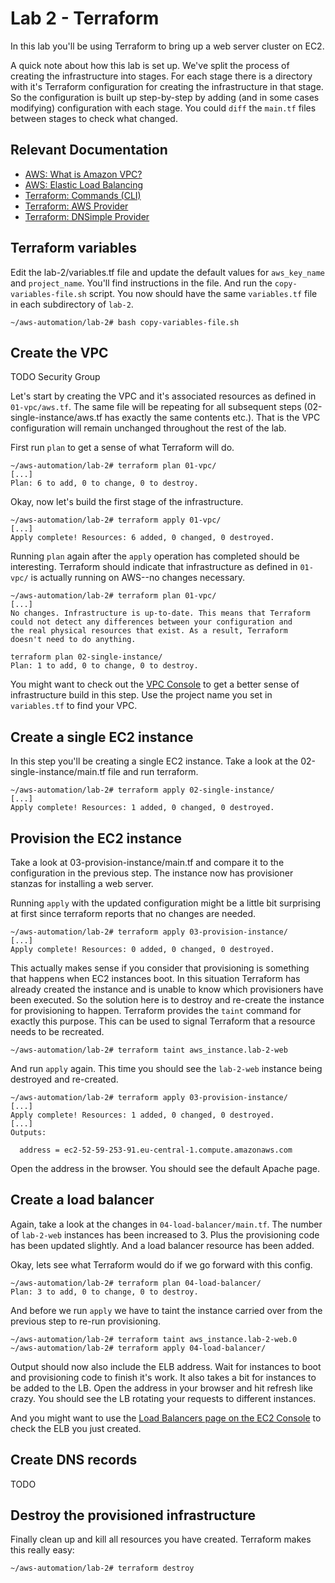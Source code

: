 # Lab 2 - Terraform

In this lab you'll be using Terraform to bring up a web server cluster on EC2.

A quick note about how this lab is set up. We've split the process of creating the infrastructure into stages. For each stage there is a directory with it's Terraform configuration for creating the infrastructure in that stage. So the configuration is built up step-by-step by adding (and in some cases modifying) configuration with each stage. You could `diff` the `main.tf` files between stages to check what changed.

## Relevant Documentation

- [AWS: What is Amazon VPC?](http://docs.aws.amazon.com/AmazonVPC/latest/UserGuide/VPC_Introduction.html)
- [AWS: Elastic Load Balancing](https://aws.amazon.com/elasticloadbalancing/)
- [Terraform: Commands (CLI)](https://www.terraform.io/docs/commands/index.html)
- [Terraform: AWS Provider](https://www.terraform.io/docs/providers/aws/index.html)
- [Terraform: DNSimple Provider](https://www.terraform.io/docs/providers/dnsimple/index.html)

## Terraform variables

Edit the lab-2/variables.tf file and update the default values for `aws_key_name` and `project_name`. You'll find instructions in the file. And run the `copy-variables-file.sh` script. You now should have the same `variables.tf` file in each subdirectory of `lab-2`.

    ~/aws-automation/lab-2# bash copy-variables-file.sh

## Create the VPC

TODO Security Group

Let's start by creating the VPC and it's associated resources as defined in `01-vpc/aws.tf`. The same file will be repeating for all subsequent steps (02-single-instance/aws.tf has exactly the same contents etc.). That is the VPC configuration will remain unchanged throughout the rest of the lab.

First run `plan` to get a sense of what Terraform will do.

    ~/aws-automation/lab-2# terraform plan 01-vpc/
    [...]
    Plan: 6 to add, 0 to change, 0 to destroy.

Okay, now let's build the first stage of the infrastructure.

    ~/aws-automation/lab-2# terraform apply 01-vpc/
    [...]
    Apply complete! Resources: 6 added, 0 changed, 0 destroyed.

Running `plan` again after the `apply` operation has completed should be interesting. Terraform should indicate that infrastructure as defined in `01-vpc/` is actually running on AWS--no changes necessary.

    ~/aws-automation/lab-2# terraform plan 01-vpc/
    [...]
    No changes. Infrastructure is up-to-date. This means that Terraform
    could not detect any differences between your configuration and
    the real physical resources that exist. As a result, Terraform
    doesn't need to do anything.

    terraform plan 02-single-instance/
    Plan: 1 to add, 0 to change, 0 to destroy.

You might want to check out the [VPC Console]( https://eu-central-1.console.aws.amazon.com/vpc/home#vpcs:) to get a better sense of infrastructure build in this step. Use the project name you set in `variables.tf` to find your VPC.

## Create a single EC2 instance

In this step you'll be creating a single EC2 instance. Take a look at the 02-single-instance/main.tf file and run terraform.

    ~/aws-automation/lab-2# terraform apply 02-single-instance/
    [...]
    Apply complete! Resources: 1 added, 0 changed, 0 destroyed.

## Provision the EC2 instance

Take a look at 03-provision-instance/main.tf and compare it to the configuration in the previous step. The instance now has provisioner stanzas for installing a web server.

Running `apply` with the updated configuration might be a little bit surprising at first since terraform reports that no changes are needed.

    ~/aws-automation/lab-2# terraform apply 03-provision-instance/
    [...]
    Apply complete! Resources: 0 added, 0 changed, 0 destroyed.

This actually makes sense if you consider that provisioning is something that happens when EC2 instances boot. In this situation Terraform has already created the instance and is unable to know which provisioners have been executed. So the solution here is to destroy and re-create the instance for provisioning to happen. Terraform provides the `taint` command for exactly this purpose. This can be used to signal Terraform that a resource needs to be recreated.

    ~/aws-automation/lab-2# terraform taint aws_instance.lab-2-web

And run `apply` again. This time you should see the `lab-2-web` instance being destroyed and re-created.

    ~/aws-automation/lab-2# terraform apply 03-provision-instance/
    [...]
    Apply complete! Resources: 1 added, 0 changed, 0 destroyed.
    [...]
    Outputs:

      address = ec2-52-59-253-91.eu-central-1.compute.amazonaws.com

Open the address in the browser. You should see the default Apache page.

## Create a load balancer

Again, take a look at the changes in `04-load-balancer/main.tf`. The number of `lab-2-web` instances has been increased to 3. Plus the provisioning code has been updated slightly. And a load balancer resource has been added.

Okay, lets see what Terraform would do if we go forward with this config.

    ~/aws-automation/lab-2# terraform plan 04-load-balancer/
    Plan: 3 to add, 0 to change, 0 to destroy.

And before we run `apply` we have to taint the instance carried over from the previous step to re-run provisioning.

    ~/aws-automation/lab-2# terraform taint aws_instance.lab-2-web.0
    ~/aws-automation/lab-2# terraform apply 04-load-balancer/

Output should now also include the ELB address. Wait for instances to boot and provisioning code to finish it's work. It also takes a bit for instances to be added to the LB. Open the address in your browser and hit refresh like crazy. You should see the LB rotating your requests to different instances.

And you might want to use the [Load Balancers page on the EC2 Console](https://eu-central-1.console.aws.amazon.com/ec2/#LoadBalancers:) to check the ELB you just created.

## Create DNS records

TODO

## Destroy the provisioned infrastructure

Finally clean up and kill all resources you have created. Terraform makes this really easy:

    ~/aws-automation/lab-2# terraform destroy
